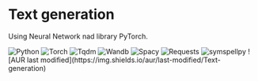 # Text generation

Using Neural Network nad library PyTorch.

<img alt="Python" src="https://img.shields.io/badge/Python-3-blueviolet">
<img alt="Torch" src="https://img.shields.io/badge/torch-1.7.0%2Bcpu-red">
<img alt="Tqdm" src="https://img.shields.io/badge/tqdm-4.54.1-ff69b4">
<img alt="Wandb" src="https://img.shields.io/badge/wandb-0.10.12-success">
<img alt="Spacy" src="https://img.shields.io/badge/spacy-3.0.3-yellow">
<img alt="Requests" src="https://img.shields.io/badge/requests-2.25.0-important">
<img alt="symspellpy" src="https://img.shields.io/badge/symspellpy-6.7.0-blue">
![AUR last modified](https://img.shields.io/aur/last-modified/Text-generation)

